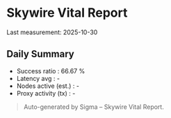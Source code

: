 # Skywire Vital Report

Last measurement: 2025-10-30

## Daily Summary
* Success ratio : 66.67 %
* Latency avg   : -
* Nodes active (est.) : -
* Proxy activity (tx) : -

> Auto-generated by Sigma – Skywire Vital Report.
